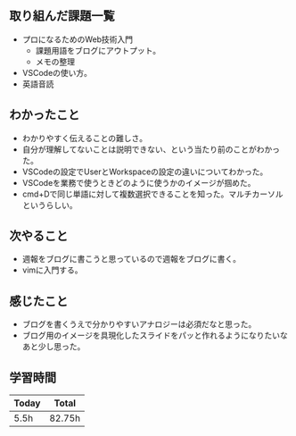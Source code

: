 ## 取り組んだ課題一覧
- プロになるためのWeb技術入門
    - 課題用語をブログにアウトプット。
    - メモの整理
- VSCodeの使い方。
- 英語音読

## わかったこと
- わかりやすく伝えることの難しさ。
- 自分が理解してないことは説明できない、という当たり前のことがわかった。
- VSCodeの設定でUserとWorkspaceの設定の違いについてわかった。
- VSCodeを業務で使うときどのように使うかのイメージが掴めた。
- cmd+Dで同じ単語に対して複数選択できることを知った。マルチカーソルというらしい。
## 次やること
- 週報をブログに書こうと思っているので週報をブログに書く。
- vimに入門する。
## 感じたこと
- ブログを書くうえで分かりやすいアナロジーは必須だなと思った。
- ブログ用のイメージを具現化したスライドをパッと作れるようになりたいなあと少し思った。
## 学習時間
|Today|	Total|
|--|--|
|5.5h|	82.75h|